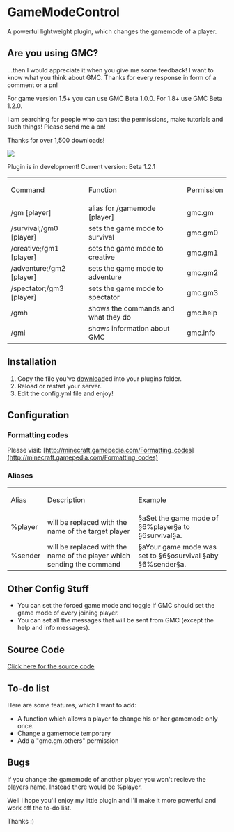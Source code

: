 # GameModeControl

A powerful lightweight plugin, which changes the gamemode of a player.

## Are you using GMC?

...then I would appreciate it when you give me some feedback! I want to know what you think about GMC. Thanks for every response in form of a comment or a pn!

For game version 1.5+ you can use GMC Beta 1.0.0\. For 1.8+ use GMC Beta 1.2.0.

I am searching for people who can test the permissions, make tutorials and such things! Please send me a pn!

Thanks for over 1,500 downloads!

[![](http://www.guildofmasterchimneysweeps.co.uk/images/button-download.gif)](http://dev.bukkit.org/bukkit-plugins/gamemode-control/files/)

Plugin is in development! Current version: Beta 1.2.1

<table>

<tbody>

<tr>

<td>

Command

</td>

<td>

Function

</td>

<td>

Permission

</td>

</tr>

<tr>

<td>/gm <id>[player]</id></td>

<td>alias for /gamemode <id>[player]</id></td>

<td>gmc.gm</td>

</tr>

<tr>

<td>/survival;/gm0 [player]</td>

<td>sets the game mode to survival</td>

<td>gmc.gm0</td>

</tr>

<tr>

<td>/creative;/gm1 [player]</td>

<td>sets the game mode to creative</td>

<td>gmc.gm1</td>

</tr>

<tr>

<td>/adventure;/gm2 [player]</td>

<td>sets the game mode to adventure</td>

<td>gmc.gm2</td>

</tr>

<tr>

<td>/spectator;/gm3 [player]</td>

<td>sets the game mode to spectator</td>

<td>gmc.gm3</td>

</tr>

<tr>

<td>/gmh</td>

<td>shows the commands and what they do</td>

<td>gmc.help</td>

</tr>

<tr>

<td>/gmi</td>

<td>shows information about GMC</td>

<td>gmc.info</td>

</tr>

</tbody>

</table>

## Installation

1.  Copy the file you've [download](http://dev.bukkit.org/bukkit-plugins/gamemode-control/files/)ed into your plugins folder.
2.  Reload or restart your server.
3.  Edit the config.yml file and enjoy!

## Configuration

### Formatting codes

Please visit: [http://minecraft.gamepedia.com/Formatting_codes](http://minecraft.gamepedia.com/Formatting_codes)

### Aliases

<table>

<tbody>

<tr>

<td>

Alias

</td>

<td>

Description

</td>

<td>

Example

</td>

</tr>

<tr>

<td>%player</td>

<td>will be replaced with the name of the target player</td>

<td>§aSet the game mode of §6%player§a to §6survival§a.</td>

</tr>

<tr>

<td>%sender</td>

<td>will be replaced with the name of the player which sending the command</td>

<td>§aYour game mode was set to §6§osurvival §aby §6%sender§a.</td>

</tr>

</tbody>

</table>

## Other Config Stuff

*   You can set the forced game mode and toggle if GMC should set the game mode of every joining player.
*   You can set all the messages that will be sent from GMC (except the help and info messages).

## Source Code

[Click here for the source code](https://github.com/MCMainiac/GameModeControl)  

## To-do list

Here are some features, which I want to add:

*   A function which allows a player to change his or her gamemode only once.
*   Change a gamemode temporary
*   Add a "gmc.gm.others" permission

## Bugs

If you change the gamemode of another player you won't recieve the players name. Instead there would be %player.  

Well I hope you'll enjoy my little plugin and I'll make it more powerful and work off the to-do list.

Thanks :)
